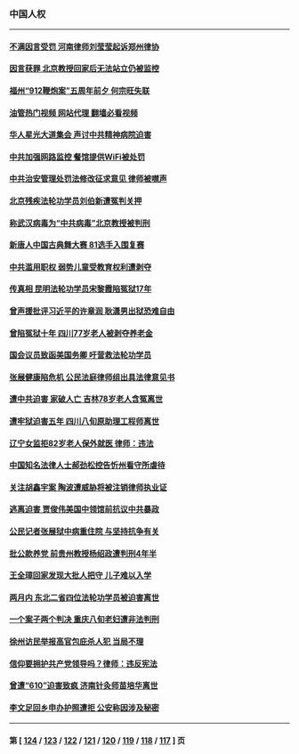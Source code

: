 ### 中国人权
---
#### [不满因言受罚 河南律师刘莹莹起诉郑州律协](../../pages/ncid278/n14073445.md?09150845) 
#### [因言获罪 北京教授回家后无法站立仍被监控](../../pages/ncid278/n14072705.md?09150845) 
#### [福州“912鞭炮案”五周年前夕 何宗旺失联](../../pages/ncid278/n14071786.md?09150845) 
#### [油管热门视频 网站代理 翻墙必看视频](http://138.2.39.72:81/youtube.html?epic-marker?09150845)
#### [华人星光大道集会 声讨中共精神病院迫害](../../pages/ncid278/n14071782.md?09150845) 
#### [中共加强网路监控 餐馆提供WiFi被处罚](../../pages/ncid278/n14071345.md?09150845) 
#### [中共治安管理处罚法修改征求意见 律师被噤声](../../pages/ncid278/n14070976.md?09150845) 
#### [北京残疾法轮功学员刘伯新遭冤判关押](../../pages/ncid278/n14069619.md?09150845) 
#### [称武汉病毒为“中共病毒”北京教授被判刑](../../pages/ncid278/n14070053.md?09150845) 
#### [新唐人中国古典舞大赛 81选手入围复赛](../../pages/ncid278/n14069975.md?09150845) 
#### [中共滥用职权 弱势儿童受教育权利遭剥夺](../../pages/ncid278/n14069848.md?09150845) 
#### [传真相 昆明法轮功学员宋黎霞陷冤狱17年](../../pages/ncid278/n14069020.md?09150845) 
#### [曾声援批评习近平的许章润 耿潇男出狱恐难自由](../../pages/ncid278/n14069648.md?09150845) 
#### [曾陷冤狱十年 四川77岁老人被剥夺养老金](../../pages/ncid278/n14068260.md?09150845) 
#### [国会议员致函美国务卿 吁营救法轮功学员](../../pages/ncid278/n14068427.md?09150845) 
#### [张展健康陷危机 公民法庭律师组出具法律意见书](../../pages/ncid278/n14068363.md?09150845) 
#### [遭中共迫害 家破人亡 吉林78岁老人含冤离世](../../pages/ncid278/n14066833.md?09150845) 
#### [遭牢狱迫害五年 四川八旬原助理工程师离世](../../pages/ncid278/n14066297.md?09150845) 
#### [辽宁女监拒82岁老人保外就医 律师：违法](../../pages/ncid278/n14065881.md?09150845) 
#### [中国知名法律人士郝劲松控告忻州看守所虐待](../../pages/ncid278/n14065877.md?09150845) 
#### [关注胡鑫宇案 陶波遭威胁将被注销律师执业证](../../pages/ncid278/n14065596.md?09150845) 
#### [逃离迫害 贾俊伟美国中领馆前抗议中共暴政](../../pages/ncid278/n14065504.md?09150845) 
#### [公民记者张展狱中病重住院 与坚持抗争有关](../../pages/ncid278/n14065221.md?09150845) 
#### [批公款养党 前贵州教授杨绍政遭判刑4年半](../../pages/ncid278/n14064553.md?09150845) 
#### [王全璋回家发现大批人把守 儿子难以入学](../../pages/ncid278/n14064364.md?09150845) 
#### [两月内 东北二省四位法轮功学员被迫害离世](../../pages/ncid278/n14063270.md?09150845) 
#### [一个案子两个判决 重庆八旬老妇遭非法判刑](../../pages/ncid278/n14063531.md?09150845) 
#### [徐州访民举报高官包庇杀人犯 当局不理](../../pages/ncid278/n14062521.md?09150845) 
#### [信仰要拥护共产党领导吗？律师：违反宪法](../../pages/ncid278/n14061325.md?09150845) 
#### [曾遭“610”迫害致疯 济南针灸师苗培华离世](../../pages/ncid278/n14060519.md?09150845) 
#### [李文足回乡申办护照遭拒 公安称因涉及秘密](../../pages/ncid278/n14061423.md?09150845) 

---
#### 第 [ [124](./124.md?09150845) / [123](./123.md?09150845) / [122](./122.md?09150845) / [121](./121.md?09150845) / [120](./120.md?09150845) / [119](./119.md?09150845) / [118](./118.md?09150845) / [117](./117.md?09150845) ] 页
